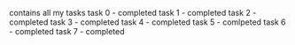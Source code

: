 contains all my tasks
task 0 - completed
task 1 - completed
task 2 - completed
task 3 - completed
task 4 - completed
task 5 - comlpeted
task 6 - completed
task 7 - completed

